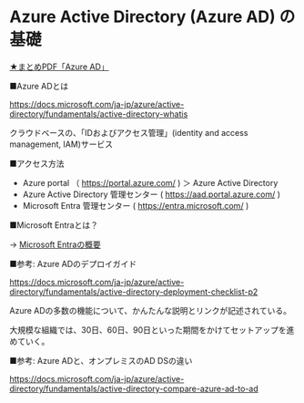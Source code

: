 # Azure Active Directory (Azure AD) の基礎

[★まとめPDF「Azure AD」](Azure%20AD入門.pdf)

■Azure ADとは

https://docs.microsoft.com/ja-jp/azure/active-directory/fundamentals/active-directory-whatis

クラウドベースの、「IDおよびアクセス管理」(identity and access management, IAM)サービス

■アクセス方法

- Azure portal （ https://portal.azure.com/ ) ＞ Azure Active Directory
- Azure Active Directory 管理センター ( https://aad.portal.azure.com/ )
- Microsoft Entra 管理センター ( https://entra.microsoft.com/ )

■Microsoft Entraとは？

→ [Microsoft Entraの概要](../SC/entra.md)

■参考: Azure ADのデプロイガイド

https://docs.microsoft.com/ja-jp/azure/active-directory/fundamentals/active-directory-deployment-checklist-p2

Azure ADの多数の機能について、かんたんな説明とリンクが記述されている。

大規模な組織では、30日、60日、90日といった期間をかけてセットアップを進めていく。

■参考: Azure ADと、オンプレミスのAD DSの違い

https://docs.microsoft.com/ja-jp/azure/active-directory/fundamentals/active-directory-compare-azure-ad-to-ad
